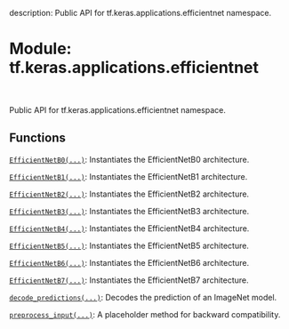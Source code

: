 description: Public API for tf.keras.applications.efficientnet namespace.

<div itemscope itemtype="http://developers.google.com/ReferenceObject">
<meta itemprop="name" content="tf.keras.applications.efficientnet" />
<meta itemprop="path" content="Stable" />
</div>

# Module: tf.keras.applications.efficientnet

<!-- Insert buttons and diff -->

<table class="tfo-notebook-buttons tfo-api nocontent" align="left">

</table>



Public API for tf.keras.applications.efficientnet namespace.



## Functions

[`EfficientNetB0(...)`](../../../tf/keras/applications/efficientnet/EfficientNetB0.md): Instantiates the EfficientNetB0 architecture.

[`EfficientNetB1(...)`](../../../tf/keras/applications/efficientnet/EfficientNetB1.md): Instantiates the EfficientNetB1 architecture.

[`EfficientNetB2(...)`](../../../tf/keras/applications/efficientnet/EfficientNetB2.md): Instantiates the EfficientNetB2 architecture.

[`EfficientNetB3(...)`](../../../tf/keras/applications/efficientnet/EfficientNetB3.md): Instantiates the EfficientNetB3 architecture.

[`EfficientNetB4(...)`](../../../tf/keras/applications/efficientnet/EfficientNetB4.md): Instantiates the EfficientNetB4 architecture.

[`EfficientNetB5(...)`](../../../tf/keras/applications/efficientnet/EfficientNetB5.md): Instantiates the EfficientNetB5 architecture.

[`EfficientNetB6(...)`](../../../tf/keras/applications/efficientnet/EfficientNetB6.md): Instantiates the EfficientNetB6 architecture.

[`EfficientNetB7(...)`](../../../tf/keras/applications/efficientnet/EfficientNetB7.md): Instantiates the EfficientNetB7 architecture.

[`decode_predictions(...)`](../../../tf/keras/applications/efficientnet/decode_predictions.md): Decodes the prediction of an ImageNet model.

[`preprocess_input(...)`](../../../tf/keras/applications/efficientnet/preprocess_input.md): A placeholder method for backward compatibility.


